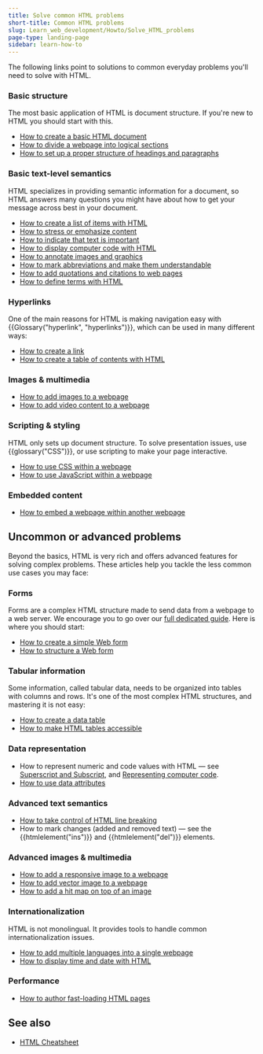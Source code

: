 ```yaml
---
title: Solve common HTML problems
short-title: Common HTML problems
slug: Learn_web_development/Howto/Solve_HTML_problems
page-type: landing-page
sidebar: learn-how-to
---
```


The following links point to solutions to common everyday problems you'll need to solve with HTML.

### Basic structure

The most basic application of HTML is document structure. If you're new to HTML you should start with this.

- [How to create a basic HTML document](/en-US/docs/Learn_web_development/Core/Structuring_content/Basic_HTML_syntax#anatomy_of_an_html_document)
- [How to divide a webpage into logical sections](/en-US/docs/Learn_web_development/Core/Structuring_content/Structuring_documents)
- [How to set up a proper structure of headings and paragraphs](/en-US/docs/Learn_web_development/Core/Structuring_content/Headings_and_paragraphs)

### Basic text-level semantics

HTML specializes in providing semantic information for a document, so HTML answers many questions you might have about how to get your message across best in your document.

- [How to create a list of items with HTML](/en-US/docs/Learn_web_development/Core/Structuring_content/Lists)
- [How to stress or emphasize content](/en-US/docs/Learn_web_development/Core/Structuring_content/Emphasis_and_importance)
- [How to indicate that text is important](/en-US/docs/Learn_web_development/Core/Structuring_content/Emphasis_and_importance)
- [How to display computer code with HTML](/en-US/docs/Learn_web_development/Core/Structuring_content/Advanced_text_features#representing_computer_code)
- [How to annotate images and graphics](/en-US/docs/Learn_web_development/Core/Structuring_content/HTML_images#annotating_images_with_figures_and_figure_captions)
- [How to mark abbreviations and make them understandable](/en-US/docs/Learn_web_development/Core/Structuring_content/Advanced_text_features#abbreviations)
- [How to add quotations and citations to web pages](/en-US/docs/Learn_web_development/Core/Structuring_content/Advanced_text_features#quotations)
- [How to define terms with HTML](/en-US/docs/Web/HTML/How_to/Define_terms_with_HTML)

### Hyperlinks

One of the main reasons for HTML is making navigation easy with {{Glossary("hyperlink", "hyperlinks")}}, which can be used in many different ways:

- [How to create a link](/en-US/docs/Learn_web_development/Core/Structuring_content/Creating_links)
- [How to create a table of contents with HTML](/en-US/docs/Learn_web_development/Core/Structuring_content/Creating_links#active_learning_creating_a_navigation_menu)

### Images & multimedia

- [How to add images to a webpage](/en-US/docs/Learn_web_development/Core/Structuring_content/HTML_images#how_do_we_put_an_image_on_a_webpage)
- [How to add video content to a webpage](/en-US/docs/Learn_web_development/Core/Structuring_content/HTML_video_and_audio)

### Scripting & styling

HTML only sets up document structure. To solve presentation issues, use {{glossary("CSS")}}, or use scripting to make your page interactive.

- [How to use CSS within a webpage](/en-US/docs/Learn_web_development/Core/Styling_basics/Getting_started#adding_css_to_our_document)
- [How to use JavaScript within a webpage](/en-US/docs/Web/HTML/How_to/Add_JavaScript_to_your_web_page)

### Embedded content

- [How to embed a webpage within another webpage](/en-US/docs/Learn_web_development/Core/Structuring_content/General_embedding_technologies)

## Uncommon or advanced problems

Beyond the basics, HTML is very rich and offers advanced features for solving complex problems. These articles help you tackle the less common use cases you may face:

### Forms

Forms are a complex HTML structure made to send data from a webpage to a web server. We encourage you to go over our [full dedicated guide](/en-US/docs/Learn_web_development/Extensions/Forms). Here is where you should start:

- [How to create a simple Web form](/en-US/docs/Learn_web_development/Extensions/Forms/Your_first_form)
- [How to structure a Web form](/en-US/docs/Learn_web_development/Extensions/Forms/How_to_structure_a_web_form)

### Tabular information

Some information, called tabular data, needs to be organized into tables with columns and rows. It's one of the most complex HTML structures, and mastering it is not easy:

- [How to create a data table](/en-US/docs/Learn_web_development/Core/Structuring_content/HTML_table_basics)
- [How to make HTML tables accessible](/en-US/docs/Learn_web_development/Core/Structuring_content/Table_accessibility)

### Data representation

- How to represent numeric and code values with HTML — see [Superscript and Subscript](/en-US/docs/Learn_web_development/Core/Structuring_content/Advanced_text_features#superscript_and_subscript), and [Representing computer code](/en-US/docs/Learn_web_development/Core/Structuring_content/Advanced_text_features#representing_computer_code).
- [How to use data attributes](/en-US/docs/Web/HTML/How_to/Use_data_attributes)

### Advanced text semantics

- [How to take control of HTML line breaking](/en-US/docs/Web/HTML/Reference/Elements/br)
- How to mark changes (added and removed text) — see the {{htmlelement("ins")}} and {{htmlelement("del")}} elements.

### Advanced images & multimedia

- [How to add a responsive image to a webpage](/en-US/docs/Web/HTML/Guides/Responsive_images)
- [How to add vector image to a webpage](/en-US/docs/Learn_web_development/Core/Structuring_content/Including_vector_graphics_in_HTML)
- [How to add a hit map on top of an image](/en-US/docs/Web/HTML/How_to/Add_a_hit_map_on_top_of_an_image)

### Internationalization

HTML is not monolingual. It provides tools to handle common internationalization issues.

- [How to add multiple languages into a single webpage](/en-US/docs/Learn_web_development/Core/Structuring_content/Webpage_metadata#setting_the_primary_language_of_the_document)
- [How to display time and date with HTML](/en-US/docs/Learn_web_development/Core/Structuring_content/Advanced_text_features#marking_up_times_and_dates)

### Performance

- [How to author fast-loading HTML pages](/en-US/docs/Web/HTML/How_to/Author_fast-loading_HTML_pages)

## See also

- [HTML Cheatsheet](/en-US/docs/Web/HTML/Guides/Cheatsheet)
